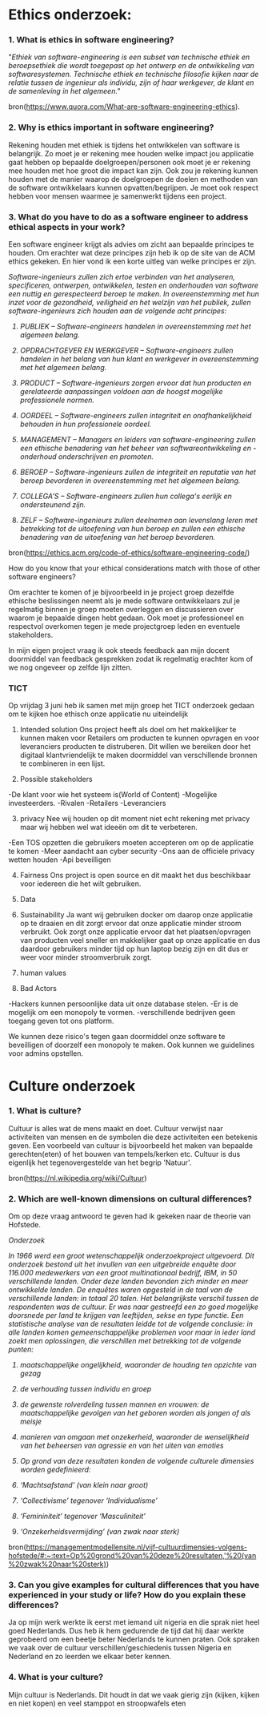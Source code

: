 
# Ethics onderzoek:

### 1. What is ethics in software engineering?

"<i>Ethiek van software-engineering is een subset van technische ethiek en beroepsethiek die wordt toegepast op het ontwerp en de ontwikkeling van softwaresystemen. Technische ethiek en technische filosofie kijken naar de relatie tussen de ingenieur als individu, zijn of haar werkgever, de klant en de samenleving in het algemeen."</i>

bron(https://www.quora.com/What-are-software-engineering-ethics).

### 2. Why is ethics important in software engineering? 

Rekening houden met ethiek is tijdens het ontwikkelen van software is belangrijk. Zo moet je er rekening mee houden welke impact jou applicatie gaat hebben op bepaalde doelgroepen/personen ook moet je er rekening mee houden met hoe groot die impact kan zijn. Ook zou je rekening kunnen houden met de manier waarop de doelgroepen de doelen en methoden van de software ontwikkelaars kunnen opvatten/begrijpen. Je moet ook respect hebben voor mensen waarmee je samenwerkt tijdens een project.

### 3. What do you have to do as a software engineer to address ethical aspects in your work? 

Een software engineer krijgt als advies om zicht aan bepaalde principes te houden. Om erachter wat deze principes zijn heb ik op de site van de ACM ethics gekeken. En hier vond ik een korte uitleg van welke principes er zijn.

<i>Software-ingenieurs zullen zich ertoe verbinden van het analyseren, specificeren, ontwerpen, ontwikkelen, testen en onderhouden van software een nuttig en gerespecteerd beroep te maken. In overeenstemming met hun inzet voor de gezondheid, veiligheid en het welzijn van het publiek, zullen software-ingenieurs zich houden aan de volgende acht principes:

1. PUBLIEK – Software-engineers handelen in overeenstemming met het algemeen belang.

2. OPDRACHTGEVER EN WERKGEVER – Software-engineers zullen handelen in het belang van hun klant en werkgever in overeenstemming met het algemeen belang.

3. PRODUCT – Software-ingenieurs zorgen ervoor dat hun producten en gerelateerde aanpassingen voldoen aan de hoogst mogelijke professionele normen.

4. OORDEEL – Software-engineers zullen integriteit en onafhankelijkheid behouden in hun professionele oordeel.

5. MANAGEMENT – Managers en leiders van software-engineering zullen een ethische benadering van het beheer van softwareontwikkeling en -onderhoud onderschrijven en promoten.

6. BEROEP – Software-ingenieurs zullen de integriteit en reputatie van het beroep bevorderen in overeenstemming met het algemeen belang.

7. COLLEGA'S – Software-engineers zullen hun collega's eerlijk en ondersteunend zijn.

8. ZELF – Software-ingenieurs zullen deelnemen aan levenslang leren met betrekking tot de uitoefening van hun beroep en zullen een ethische benadering van de uitoefening van het beroep bevorderen.</i>

bron(https://ethics.acm.org/code-of-ethics/software-engineering-code/)


How do you know that your ethical considerations match with those of other software engineers? 

Om erachter te komen of je bijvoorbeeld in je project groep dezelfde ethische beslissingen neemt als je mede software ontwikkelaars zul je regelmatig binnen je groep moeten overleggen en discussieren over waarom je bepaalde dingen hebt gedaan. Ook moet je professioneel en respectvol overkomen tegen je mede projectgroep leden en eventuele stakeholders. 

In mijn eigen project vraag ik ook steeds feedback aan mijn docent doormiddel van feedback gesprekken zodat ik regelmatig erachter kom of we nog ongeveer op zelfde lijn zitten.


### TICT

Op vrijdag 3 juni heb ik samen met mijn groep het TICT onderzoek gedaan om te kijken hoe ethisch onze applicatie nu uiteindelijk
1. Intended solution
Ons project heeft als doel om het makkelijker te kunnen maken voor Retailers om producten te kunnen opvragen en voor leveranciers producten te distruberen. 
Dit willen we bereiken door het digitaal klantvriendelijk te maken doormiddel van verschillende bronnen te combineren in een lijst.

2. Possible stakeholders

-De klant voor wie het systeem is(World of Content)
-Mogelijke investeerders.
-Rivalen
-Retailers
-Leveranciers

3. privacy
Nee wij houden op dit moment niet echt rekening met privacy maar wij hebben wel wat ideeën om dit te verbeteren.

-Een TOS opzetten die gebruikers moeten accepteren om op de applicatie te komen
-Meer aandacht aan cyber security
-Ons aan de officiele privacy wetten houden
-Api beveilligen

4. Fairness
Ons project is open source en dit maakt het dus beschikbaar voor iedereen die het wilt gebruiken.

5. Data

6. Sustainability
Ja want wij gebruiken docker om daarop onze applicatie op te draaien en dit zorgt ervoor dat onze applicatie minder stroom verbruikt. Ook zorgt onze applicatie ervoor dat het plaatsen/opvragen van producten veel sneller en makkelijker gaat op onze applicatie en dus daardoor gebruikers minder tijd op hun laptop bezig zijn en dit dus er weer voor minder stroomverbruik zorgt.

7. human values

8. Bad Actors

-Hackers kunnen persoonlijke data uit onze database stelen.
-Er is de mogelijk om een monopoly te vormen.
-verschillende bedrijven geen toegang geven tot ons platform.

We kunnen deze risico's tegen gaan doormiddel onze software te beveilligen of doorzelf een monopoly te maken. Ook kunnen we guidelines voor admins opstellen.


# Culture onderzoek

### 1. What is culture? 

Cultuur is alles wat de mens maakt en doet. Cultuur verwijst naar activiteiten van mensen en de symbolen die deze activiteiten een betekenis geven. Een voorbeeld van cultuur is bijvoorbeeld het maken van bepaalde gerechten(eten) of het bouwen van tempels/kerken etc. Cultuur is dus eigenlijk het tegenovergestelde van het begrip 'Natuur'.

bron(https://nl.wikipedia.org/wiki/Cultuur)


### 2. Which are well-known dimensions on cultural differences?

Om op deze vraag antwoord te geven had ik gekeken naar de theorie van Hofstede.

<i>Onderzoek

In 1966 werd een groot wetenschappelijk onderzoekproject uitgevoerd. Dit onderzoek bestond uit het invullen van een uitgebreide enquête door 116.000 medewerkers van een groot multinationaal bedrijf, IBM, in 50 verschillende landen. Onder deze landen bevonden zich minder en meer ontwikkelde landen. De enquêtes waren opgesteld in de taal van de verschillende landen: in totaal 20 talen. Het belangrijkste verschil tussen de respondenten was de cultuur. Er was naar gestreefd een zo goed mogelijke doorsnede per land te krijgen van leeftijden, sekse en type functie.
Een statistische analyse van de resultaten leidde tot de volgende conclusie: in alle landen komen gemeenschappelijke problemen voor maar in ieder land zoekt men oplossingen, die verschillen met betrekking tot de volgende punten:

1. maatschappelijke ongelijkheid, waaronder de houding ten opzichte van gezag
2. de verhouding tussen individu en groep
3. de gewenste rolverdeling tussen mannen en vrouwen: de maatschappelijke gevolgen van het geboren worden als jongen of als meisje
4. manieren van omgaan met onzekerheid, waaronder de wenselijkheid van het beheersen van agressie en van het uiten van emoties
5. Op grond van deze resultaten konden de volgende culturele dimensies worden gedefinieerd:

1. ‘Machtsafstand’ (van klein naar groot)
2. ‘Collectivisme’ tegenover ‘Individualisme’
3. ‘Femininiteit’ tegenover ‘Masculiniteit’
4. ‘Onzekerheidsvermijding’ (van zwak naar sterk) </i>


bron(https://managementmodellensite.nl/vijf-cultuurdimensies-volgens-hofstede/#:~:text=Op%20grond%20van%20deze%20resultaten,'%20(van%20zwak%20naar%20sterk))


### 3. Can you give examples for cultural differences that you have experienced in your study or life? How do you explain these differences?  

Ja op mijn werk werkte ik eerst met iemand uit nigeria en die sprak niet heel goed Nederlands. Dus heb ik hem gedurende de tijd dat hij daar werkte geprobeerd om een beetje beter Nederlands te kunnen praten. Ook spraken we vaak over de cultuur verschillen/geschiedenis tussen Nigeria en Nederland en zo leerden we elkaar beter kennen.


### 4. What is your culture? 

Mijn cultuur is Nederlands. Dit houdt in dat we vaak gierig zijn (kijken, kijken en niet kopen) en veel stamppot en stroopwafels eten 



